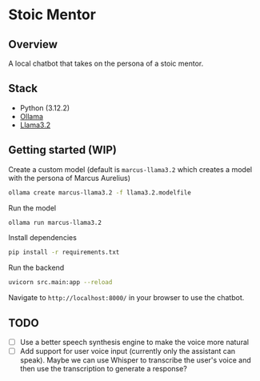 # Stoic Mentor

## Overview
A local chatbot that takes on the persona of a stoic mentor.

## Stack
- Python (3.12.2)
- [Ollama](https://github.com/ollama/ollama)
- [Llama3.2](https://ollama.com/library/llama3.2)

## Getting started (WIP)

Create a custom model (default is `marcus-llama3.2` which creates a model with the persona of Marcus Aurelius)
```bash
ollama create marcus-llama3.2 -f llama3.2.modelfile
```

Run the model
```bash
ollama run marcus-llama3.2
```

Install dependencies
```bash
pip install -r requirements.txt
```

Run the backend
```bash
uvicorn src.main:app --reload
```

Navigate to `http://localhost:8000/` in your browser to use the chatbot.

## TODO
- [ ] Use a better speech synthesis engine to make the voice more natural
- [ ] Add support for user voice input (currently only the assistant can speak). Maybe we can use Whisper to transcribe the user's voice and then use the transcription to generate a response?